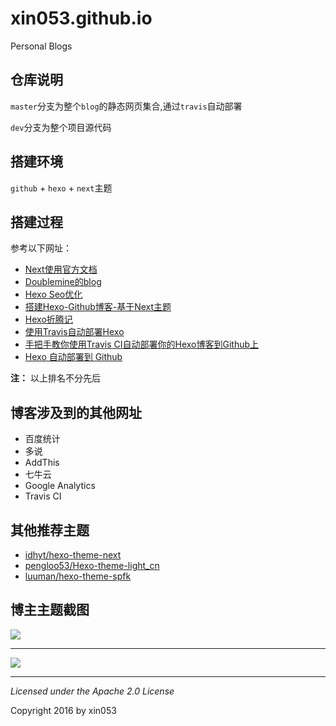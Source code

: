 # xin053.github.io
Personal Blogs

## 仓库说明
`master`分支为整个`blog`的静态网页集合,通过`travis`自动部署

`dev`分支为整个项目源代码

## 搭建环境
`github` + `hexo` + `next`主题

## 搭建过程
参考以下网址：
- [Next使用官方文档](http://theme-next.iissnan.com/getting-started.html "Next使用官方文档")
- [Doublemine的blog](http://notes.wanghao.work/categories/Hexo/ "Doublemine的blog")
- [Hexo Seo优化](http://www.jianshu.com/p/86557c34b671 "Hexo Seo优化")
- [搭建Hexo-Github博客-基于Next主题](http://www.jianshu.com/p/5e9bd5e39ae6 "搭建Hexo-Github博客-基于Next主题")
- [Hexo折腾记](https://yq.aliyun.com/articles/8607 "Hexo折腾记")
- [使用Travis自动部署Hexo](http://www.jianshu.com/p/fff7b3384f46 "使用Travis自动部署Hexo")
- [手把手教你使用Travis CI自动部署你的Hexo博客到Github上](http://www.2cto.com/kf/201605/505702.html "手把手教你使用Travis CI自动部署你的Hexo博客到Github上")
- [Hexo 自动部署到 Github](http://www.tuicool.com/articles/AZf2Yzb "Hexo 自动部署到 Github")

**注：** 以上排名不分先后

## 博客涉及到的其他网址
- 百度统计
- 多说
- AddThis
- 七牛云
- Google Analytics
- Travis CI

## 其他推荐主题
- [idhyt/hexo-theme-next](https://github.com/idhyt/hexo-theme-next/tree/master "idhyt/hexo-theme-next")
- [pengloo53/Hexo-theme-light_cn](https://github.com/pengloo53/Hexo-theme-light_cn "pengloo53/Hexo-theme-light_cn")
- [luuman/hexo-theme-spfk](https://github.com/luuman/hexo-theme-spfk "luuman/hexo-theme-spfk")

## 博主主题截图
![](http://i.imgur.com/qrAZdPc.png)

----------

![](http://i.imgur.com/qwORdmz.png)

----------

*Licensed under the Apache 2.0 License*

Copyright 2016 by xin053

